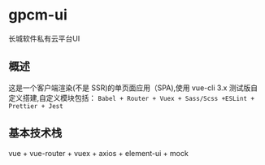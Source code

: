 ﻿# gpcm-ui

长城软件私有云平台UI

## 概述

这是一个客户端渲染(不是 SSR)的单页面应用（SPA),使用 vue-cli 3.x 测试版自定义搭建,自定义模块包括：
```Babel + Router + Vuex + Sass/Scss +ESLint + Prettier + Jest```

## 基本技术栈

vue + vue-router + vuex + axios + element-ui + mock
